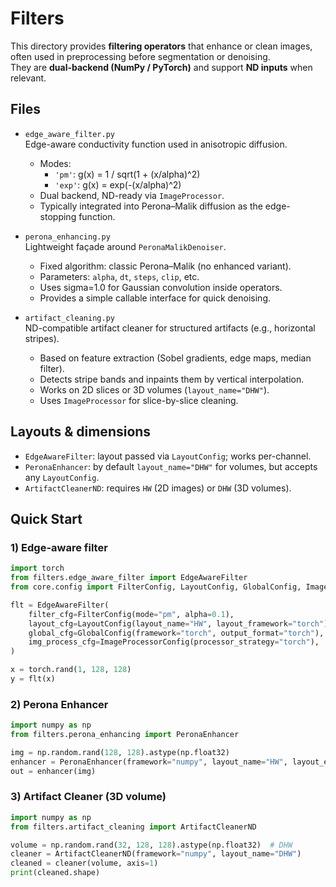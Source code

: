 # Filters

This directory provides **filtering operators** that enhance or clean images, often used in preprocessing before segmentation or denoising.  
They are **dual-backend (NumPy / PyTorch)** and support **ND inputs** when relevant.

## Files

- `edge_aware_filter.py`  
  Edge-aware conductivity function used in anisotropic diffusion.  
  - Modes:  
    - `'pm'`: g(x) = 1 / sqrt(1 + (x/alpha)^2)  
    - `'exp'`: g(x) = exp(-(x/alpha)^2)  
  - Dual backend, ND-ready via `ImageProcessor`.  
  - Typically integrated into Perona–Malik diffusion as the edge-stopping function.

- `perona_enhancing.py`  
  Lightweight façade around `PeronaMalikDenoiser`.  
  - Fixed algorithm: classic Perona–Malik (no enhanced variant).  
  - Parameters: `alpha`, `dt`, `steps`, `clip`, etc.  
  - Uses sigma=1.0 for Gaussian convolution inside operators.  
  - Provides a simple callable interface for quick denoising.

- `artifact_cleaning.py`  
  ND-compatible artifact cleaner for structured artifacts (e.g., horizontal stripes).  
  - Based on feature extraction (Sobel gradients, edge maps, median filter).  
  - Detects stripe bands and inpaints them by vertical interpolation.  
  - Works on 2D slices or 3D volumes (`layout_name="DHW"`).  
  - Uses `ImageProcessor` for slice-by-slice cleaning.

## Layouts & dimensions

- `EdgeAwareFilter`: layout passed via `LayoutConfig`; works per-channel.  
- `PeronaEnhancer`: by default `layout_name="DHW"` for volumes, but accepts any `LayoutConfig`.  
- `ArtifactCleanerND`: requires `HW` (2D images) or `DHW` (3D volumes).  

## Quick Start

### 1) Edge-aware filter
```python
import torch
from filters.edge_aware_filter import EdgeAwareFilter
from core.config import FilterConfig, LayoutConfig, GlobalConfig, ImageProcessorConfig

flt = EdgeAwareFilter(
    filter_cfg=FilterConfig(mode="pm", alpha=0.1),
    layout_cfg=LayoutConfig(layout_name="HW", layout_framework="torch"),
    global_cfg=GlobalConfig(framework="torch", output_format="torch"),
    img_process_cfg=ImageProcessorConfig(processor_strategy="torch"),
)

x = torch.rand(1, 128, 128)
y = flt(x)
```

### 2) Perona Enhancer
```python
import numpy as np
from filters.perona_enhancing import PeronaEnhancer

img = np.random.rand(128, 128).astype(np.float32)
enhancer = PeronaEnhancer(framework="numpy", layout_name="HW", layout_ensured_name="HW")
out = enhancer(img)
```

### 3) Artifact Cleaner (3D volume)
```python
import numpy as np
from filters.artifact_cleaning import ArtifactCleanerND

volume = np.random.rand(32, 128, 128).astype(np.float32)  # DHW
cleaner = ArtifactCleanerND(framework="numpy", layout_name="DHW")
cleaned = cleaner(volume, axis=1)
print(cleaned.shape)
```
